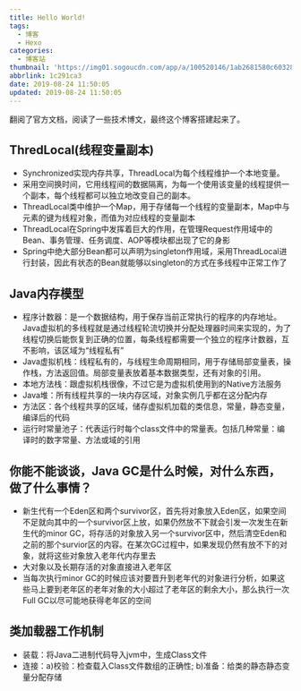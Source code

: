 ```yaml
---
title: Hello World!
tags:
  - 博客
  - Hexo
categories:
  - 博客站
thumbnail: 'https://img01.sogoucdn.com/app/a/100520146/1ab2681580c603285352c5df192320f5'
abbrlink: 1c291ca3
date: 2019-08-24 11:50:05
updated: 2019-08-24 11:50:05
---
```


翻阅了官方文档，阅读了一些技术博文，最终这个博客搭建起来了。

<!-- more -->

## ThredLocal(线程变量副本)

- Synchronized实现内存共享，ThreadLocal为每个线程维护一个本地变量。
- 采用空间换时间，它用线程间的数据隔离，为每一个使用该变量的线程提供一个副本，每个线程都可以独立地改变自己的副本。
- ThreadLocal类中维护一个Map，用于存储每一个线程的变量副本，Map中与元素的键为线程对象，而值为对应线程的变量副本
- ThreadLocal在Spring中发挥着巨大的作用，在管理Request作用域中的Bean、事务管理、任务调度、AOP等模块都出现了它的身影
- Spring中绝大部分Bean都可以声明为singleton作用域，采用ThreadLocal进行封装，因此有状态的Bean就能够以singleton的方式在多线程中正常工作了

## Java内存模型

- 程序计数器：是一个数据结构，用于保存当前正常执行的程序的内存地址。Java虚拟机的多线程就是通过线程轮流切换并分配处理器时间来实现的，为了线程切换后能恢复到正确的位置，每条线程都需要一个独立的程序计数器，互不影响，该区域为“线程私有”
- Java虚拟机栈：线程私有的，与线程生命周期相同，用于存储局部变量表，操作栈，方法返回值。局部变量表放着基本数据类型，还有对象的引用。
- 本地方法栈：跟虚拟机栈很像，不过它是为虚拟机使用到的Native方法服务
- Java堆：所有线程共享的一块内存区域，对象实例几乎都在这分配内存
- 方法区：各个线程共享的区域，储存虚拟机加载的类信息，常量，静态变量，编译后的代码
- 运行时常量池子：代表运行时每个class文件中的常量表。包括几种常量：编译时的数字常量、方法或域的引用

## 你能不能谈谈，Java GC是什么时候，对什么东西，做了什么事情？

- 新生代有一个Eden区和两个survivor区，首先将对象放入Eden区，如果空间不足就向其中的一个survivor区上放，如果仍然放不下就会引发一次发生在新生代的minor GC，将存活的对象放入另一个survivor区中，然后清空Eden和之前的那个survior区的内容。在某次GC过程中，如果发现仍然有放不下的对象，就将这些对象放入老年代内存里去
- 大对象以及长期存活的对象直接进入老年区
- 当每次执行minor GC的时候应该对要晋升到老年代的对象进行分析，如果这些马上要到老年区的老年对象的大小超过了老年区的剩余大小，那么执行一次Full GC以尽可能地获得老年区的空间

## 类加载器工作机制

- 装载：将Java二进制代码导入jvm中，生成Class文件
- 连接：a)校验：检查载入Class文件数组的正确性; b)准备：给类的静态静态变量分配存储